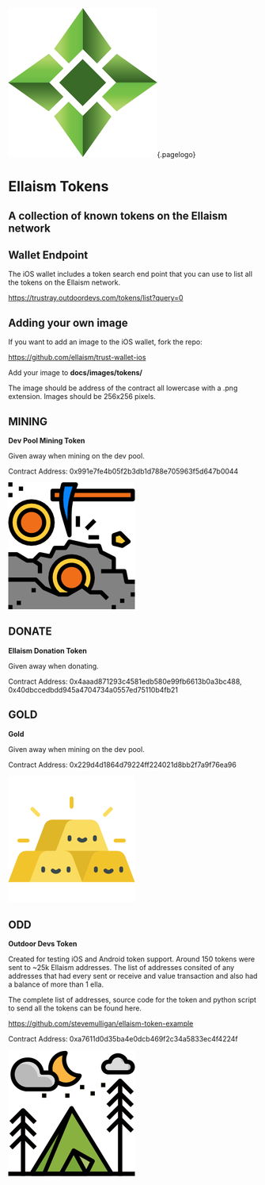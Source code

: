 ![Logo](/uploads/logo.png "Logo"){.pagelogo}
<!-- TITLE: Tokens -->
<!-- SUBTITLE: Ellaism - A stable network with no premine and no dev fees -->

# Ellaism Tokens
## A collection of known tokens on the Ellaism network
## Wallet Endpoint

The iOS wallet includes a token search end point that you can use to list all the tokens on the Ellaism network.

https://trustray.outdoordevs.com/tokens/list?query=0

## Adding your own image

If you want to add an image to the iOS wallet, fork the repo:

https://github.com/ellaism/trust-wallet-ios


Add your image to **docs/images/tokens/**

The image should be address of the contract all lowercase with a .png extension.  Images should be 256x256 pixels.


## MINING
**Dev Pool Mining Token**

Given away when mining on the dev pool.

Contract Address: 0x991e7fe4b05f2b3db1d788e705963f5d647b0044

![0 X 991 E 7 Fe 4 B 05 F 2 B 3 Db 1 D 788 E 705963 F 5 D 647 B 0044](/uploads/tokens/0-x-991-e-7-fe-4-b-05-f-2-b-3-db-1-d-788-e-705963-f-5-d-647-b-0044.png "0 X 991 E 7 Fe 4 B 05 F 2 B 3 Db 1 D 788 E 705963 F 5 D 647 B 0044")

## DONATE
**Ellaism Donation Token**

Given away when donating.

Contract Address: 0x4aaad871293c4581edb580e99fb6613b0a3bc488, 0x40dbccedbdd945a4704734a0557ed75110b4fb21

## GOLD
**Gold**

Given away when mining on the dev pool.

Contract Address: 0x229d4d1864d79224ff224021d8bb2f7a9f76ea96

![0 X 229 D 4 D 1864 D 79224 Ff 224021 D 8 Bb 2 F 7 A 9 F 76 Ea 96](/uploads/tokens/0-x-229-d-4-d-1864-d-79224-ff-224021-d-8-bb-2-f-7-a-9-f-76-ea-96.png "0 X 229 D 4 D 1864 D 79224 Ff 224021 D 8 Bb 2 F 7 A 9 F 76 Ea 96")


## ODD
**Outdoor Devs Token**

Created for testing iOS and Android token support.  Around 150 tokens were sent to ~25k Ellaism addresses.  The list of addresses consited of any addresses that had every sent or receive and value transaction and also had a balance of more than 1 ella.

The complete list of addresses, source code for the token and python script to send all the tokens can be found here.

https://github.com/stevemulligan/ellaism-token-example

Contract Address: 0xa7611d0d35ba4e0dcb469f2c34a5833ec4f4224f

![Contract Address: 0xa7611d0d35ba4e0dcb469f2c34a5833ec4f4224f](/uploads/tokens/0-xa-7611-d-0-d-35-ba-4-e-0-dcb-469-f-2-c-34-a-5833-ec-4-f-4224-f.png)

